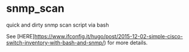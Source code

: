 # snmp_scan
quick and dirty snmp scan script via bash

See  [HERE]https://www.ifconfig.it/hugo/post/2015-12-02-simple-cisco-switch-inventory-with-bash-and-snmp/) for more details.
